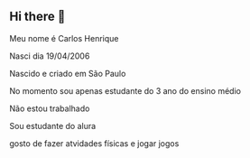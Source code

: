 ## Hi there 👋

Meu nome é Carlos Henrique 

Nasci dia 19/04/2006

Nascido e criado em São Paulo

No momento sou apenas estudante do 3 ano do ensino médio

Não estou trabalhado

Sou estudante do alura 

gosto de fazer atvidades físicas e jogar jogos

